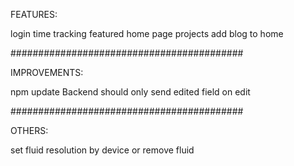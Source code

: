 
FEATURES:

login time tracking
featured home page projects
add blog to home

##########################################

IMPROVEMENTS:

npm update
Backend should only send edited field on edit

##########################################

OTHERS:

set fluid resolution by device
or remove fluid

